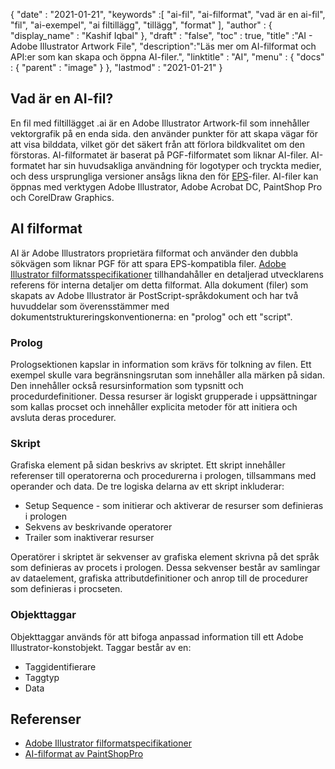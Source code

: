 {
  "date" : "2021-01-21",
  "keywords" :[ "ai-fil", "ai-filformat", "vad är en ai-fil", "fil", "ai-exempel", "ai filtillägg", "tillägg", "format" ],
  "author" : {
    "display_name" : "Kashif Iqbal"
},
  "draft" : "false",
  "toc" : true,
  "title" :"AI - Adobe Illustrator Artwork File",
  "description":"Läs mer om AI-filformat och API:er som kan skapa och öppna AI-filer.",
  "linktitle" : "AI",
  "menu" : {
    "docs" : {
      "parent" : "image"
}
},
  "lastmod" : "2021-01-21"
}

## Vad är en AI-fil?

En fil med filtillägget .ai är en Adobe Illustrator Artwork-fil som innehåller vektorgrafik på en enda sida. den använder punkter för att skapa vägar för att visa bilddata, vilket gör det säkert från att förlora bildkvalitet om den förstoras. AI-filformatet är baserat på PGF-filformatet som liknar AI-filer. AI-formatet har sin huvudsakliga användning för logotyper och tryckta medier, och dess ursprungliga versioner ansågs likna den för [EPS](/sv/page-description-language/eps/)-filer. AI-filer kan öppnas med verktygen Adobe Illustrator, Adobe Acrobat DC, PaintShop Pro och CorelDraw Graphics.

## AI filformat

AI är Adobe Illustrators proprietära filformat och använder den dubbla sökvägen som liknar PGF för att spara EPS-kompatibla filer. [Adobe Illustrator filformatsspecifikationer](https://web.archive.org/web/20150906044646/http://partners.adobe.com/public/developer/en/illustrator/sdk/AI7FileFormat.pdf) tillhandahåller en detaljerad utvecklarens referens för interna detaljer om detta filformat. Alla dokument (filer) som skapats av Adobe Illustrator är PostScript-språkdokument och har två huvuddelar som överensstämmer med dokumentstruktureringskonventionerna: en "prolog" och ett "script".

### Prolog

Prologsektionen kapslar in information som krävs för tolkning av filen. Ett exempel skulle vara begränsningsrutan som innehåller alla märken på sidan. Den innehåller också resursinformation som typsnitt och procedurdefinitioner. Dessa resurser är logiskt grupperade i uppsättningar som kallas procset och innehåller explicita metoder för att initiera och avsluta deras procedurer.

### Skript

Grafiska element på sidan beskrivs av skriptet. Ett skript innehåller referenser till operatorerna och procedurerna i prologen, tillsammans med operander och data. De tre logiska delarna av ett skript inkluderar:

* Setup Sequence - som initierar och aktiverar de resurser som definieras i prologen
* Sekvens av beskrivande operatorer
* Trailer som inaktiverar resurser

Operatörer i skriptet är sekvenser av grafiska element skrivna på det språk som definieras av procets i prologen. Dessa sekvenser består av samlingar av dataelement, grafiska attributdefinitioner och anrop till de procedurer som definieras i procseten.

### Objekttaggar

Objekttaggar används för att bifoga anpassad information till ett Adobe Illustrator-konstobjekt. Taggar består av en:

* Taggidentifierare
* Taggtyp
* Data

## Referenser
* [Adobe Illustrator filformatspecifikationer](https://web.archive.org/web/20150906044646/http://partners.adobe.com/public/developer/en/illustrator/sdk/AI7FileFormat.pdf)
* [AI-filformat av PaintShopPro](https://www.paintshoppro.com/en/pages/ai-file/)

